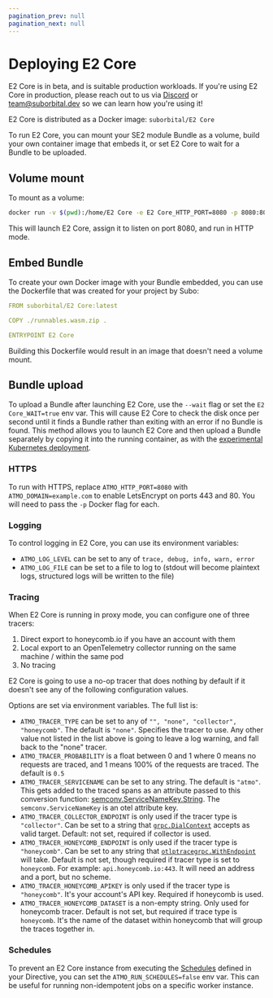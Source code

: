 ```yaml
---
pagination_prev: null
pagination_next: null
---
```


# Deploying E2 Core

E2 Core is in beta, and is suitable production workloads. If you're using E2 Core in production, please reach out to us via [Discord](chat.suborbital.dev) or [team@suborbital.dev](mailto:team@suborbital.dev) so we can learn how you're using it!

E2 Core is distributed as a Docker image: `suborbital/E2 Core`

To run E2 Core, you can mount your SE2 module Bundle as a volume, build your own container image that embeds it, or set E2 Core to wait for a Bundle to be uploaded.

## Volume mount

To mount as a volume:

```bash
docker run -v $(pwd):/home/E2 Core -e E2 Core_HTTP_PORT=8080 -p 8080:8080 suborbital/E2 Core:latest E2 Core
```

This will launch E2 Core, assign it to listen on port 8080, and run in HTTP mode.

## Embed Bundle

To create your own Docker image with your Bundle embedded, you can use the Dockerfile that was created for your project by Subo:

```yaml
FROM suborbital/E2 Core:latest

COPY ./runnables.wasm.zip .

ENTRYPOINT E2 Core
```

Building this Dockerfile would result in an image that doesn't need a volume mount.

## Bundle upload

To upload a Bundle after launching E2 Core, use the `--wait` flag or set the `E2 Core_WAIT=true` env var. This will cause E2 Core to check the disk once per second until it finds a Bundle rather than exiting with an error if no Bundle is found. This method allows you to launch E2 Core and then upload a Bundle
separately by copying it into the running container, as with the [experimental Kubernetes deployment](https://github.com/suborbital/atmo-k8s-helm).

### HTTPS

To run with HTTPS, replace `ATMO_HTTP_PORT=8080` with `ATMO_DOMAIN=example.com` to enable LetsEncrypt on ports 443 and 80. You will need to pass the `-p` Docker flag
for each.

### Logging

To control logging in E2 Core, you can use its environment variables:

- `ATMO_LOG_LEVEL` can be set to any of `trace, debug, info, warn, error`
- `ATMO_LOG_FILE` can be set to a file to log to \(stdout will become plaintext logs, structured logs will be written to the file\)

### Tracing

When E2 Core is running in proxy mode, you can configure one of three tracers:

1. Direct export to honeycomb.io if you have an account with them
2. Local export to an OpenTelemetry collector running on the same machine / within the same pod
3. No tracing

E2 Core is going to use a no-op tracer that does nothing by default if it doesn't see any of the following configuration values.

Options are set via environment variables. The full list is:

- `ATMO_TRACER_TYPE` can be set to any of `"", "none", "collector", "honeycomb"`. The default is `"none"`. Specifies the tracer to use. Any other value not listed in the list above is going to leave a log warning, and fall back to the "none" tracer.
- `ATMO_TRACER_PROBABILITY` is a float between 0 and 1 where 0 means no requests are traced, and 1 means 100% of the requests are traced. The default is `0.5`
- `ATMO_TRACER_SERVICENAME` can be set to any string. The default is `"atmo"`. This gets added to the traced spans as an attribute passed to this conversion function: [semconv.ServiceNameKey.String](https://pkg.go.dev/go.opentelemetry.io/otel/attribute#Key.String). The `semconv.ServiceNameKey` is an otel attribute key.
- `ATMO_TRACER_COLLECTOR_ENDPOINT` is only used if the tracer type is `"collector"`. Can be set to a string that [`grpc.DialContext`](https://pkg.go.dev/google.golang.org/grpc#DialContext) accepts as valid target. Default: not set, required if collector is used.
- `ATMO_TRACER_HONEYCOMB_ENDPOINT` is only used if the tracer type is `"honeycomb"`. Can be set to any string that [`otlptracegrpc.WithEndpoint`](https://pkg.go.dev/go.opentelemetry.io/otel/exporters/otlp/otlptrace/otlptracegrpc#WithEndpoint) will take. Default is not set, though required if tracer type is set to `honeycomb`. For example: `api.honeycomb.io:443`. It will need an address and a port, but no scheme.
- `ATMO_TRACER_HONEYCOMB_APIKEY` is only used if the tracer type is `"honeycomb"`. It's your account's API key. Required if honeycomb is used.
- `ATMO_TRACER_HONEYCOMB_DATASET` is a non-empty string. Only used for honeycomb tracer. Default is not set, but required if trace type is `honeycomb`. It's the name of the dataset within honeycomb that will group the traces together in.

### Schedules

To prevent an E2 Core instance from executing the [Schedules](schedules.md) defined in your Directive, you can set the `ATMO_RUN_SCHEDULES=false` env var. This can be useful for running non-idempotent jobs on a specific worker instance.

